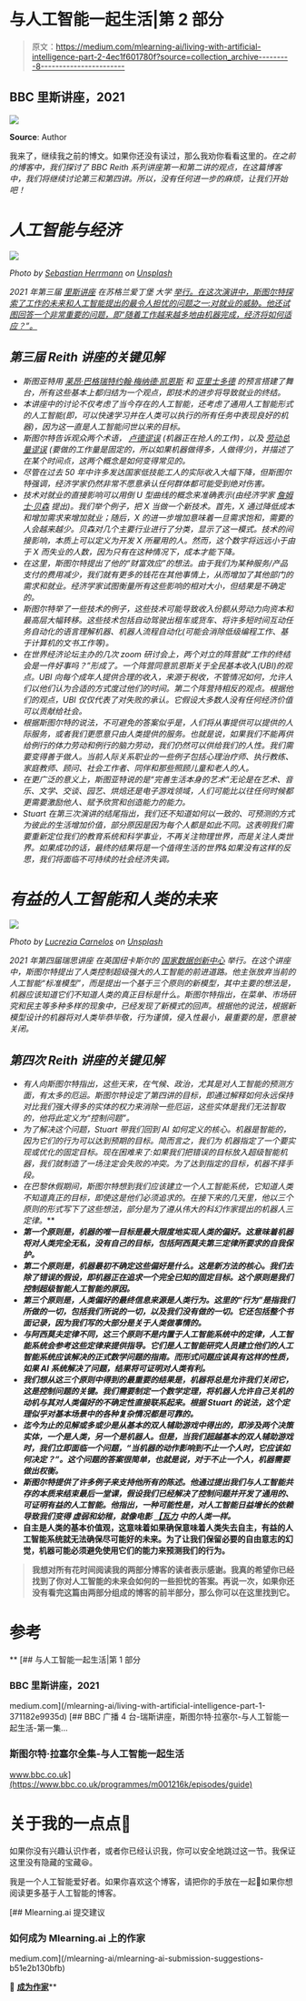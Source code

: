 # 与人工智能一起生活|第 2 部分

> 原文：<https://medium.com/mlearning-ai/living-with-artificial-intelligence-part-2-4ec1f601780f?source=collection_archive---------8----------------------->

## BBC 里斯讲座，2021

![](img/0ea52e256029fa232f0b1248457a8b59.png)

**Source**: Author

我来了，继续我之前的博文。如果你还没有读过，那么我劝你看看这里的[](/mlearning-ai/living-with-artificial-intelligence-part-1-371182e9935d)*。在之前的博客中，我们探讨了 BBC Reith 系列讲座第一和第二讲的观点，在这篇博客中，我们将继续讨论第三和第四讲。所以，没有任何进一步的麻烦，让我们开始吧！*

# *人工智能与经济*

*![](img/64b711745647d5f796ede502c5490299.png)*

*Photo by [Sebastian Herrmann](https://unsplash.com/@officestock?utm_source=medium&utm_medium=referral) on [Unsplash](https://unsplash.com?utm_source=medium&utm_medium=referral)*

*2021 年第三届 [*里斯讲座*](https://www.bbc.co.uk/programmes/m0012fnc) 在苏格兰爱丁堡 大学 [*举行。在这次演讲中，斯图尔特探索了工作的未来和人工智能提出的最令人担忧的问题之一:对就业的威胁。他还试图回答一个非常重要的问题，即“随着工作越来越多地由机器完成，经济将如何适应？”。*](https://www.ed.ac.uk/)*

## *第三届 Reith 讲座的关键见解*

*   *斯图亚特用 [*莱昂·巴格瑞特*](https://en.wikipedia.org/wiki/Leon_Bagrit)[*约翰·梅纳德·凯恩斯*](https://en.wikipedia.org/wiki/John_Maynard_Keynes) 和 [*亚里士多德*](https://en.wikipedia.org/wiki/Aristotle) 的预言搭建了舞台，所有这些基本上都归结为一个观点，即技术的进步将导致就业的终结。*
*   *本讲座中的讨论不仅考虑了当今存在的人工智能，还考虑了通用人工智能形式的人工智能(即，可以快速学习并在人类可以执行的所有任务中表现良好的机器)，因为这一直是人工智能问世以来的目标。*
*   *斯图尔特告诉观众两个术语， [*卢德谬误*](https://www.economicshelp.org/blog/6717/economics/the-luddite-fallacy/) (机器正在抢人的工作)，以及 [*劳动总量谬误*](https://en.wikipedia.org/wiki/Lump_of_labour_fallacy) (要做的工作量是固定的，所以如果机器做得多，人做得少)，并描述了在某个时间点，这两个概念是如何变得常见的。*
*   *尽管在过去 50 年中许多发达国家低技能工人的实际收入大幅下降，但斯图尔特强调，经济学家仍然非常不愿意承认任何群体都可能受到绝对伤害。*
*   *技术对就业的直接影响可以用倒 U 型曲线的概念来准确表示(由经济学家 [*詹姆士·贝森*](https://en.wikipedia.org/wiki/James_Bessen) 提出)。我们举个例子，把 X 当做一个新技术。首先，X 通过降低成本和增加需求来增加就业；随后，X 的进一步增加意味着一旦需求饱和，需要的人会越来越少。贝森对几个主要行业进行了分类，显示了这一模式。技术的间接影响，本质上可以定义为开发 X 所雇用的人。然而，这个数字将远远小于由于 X 而失业的人数，因为只有在这种情况下，成本才能下降。*
*   *在这里，斯图尔特提出了他的“财富效应”的想法。由于我们为某种服务/产品支付的费用减少，我们就有更多的钱花在其他事情上，从而增加了其他部门的需求和就业。经济学家试图衡量所有这些影响的相对大小，但结果是不确定的。*
*   *斯图尔特举了一些技术的例子，这些技术可能导致收入份额从劳动力向资本和最高层大幅转移。这些技术包括自动驾驶出租车或货车、将许多短时间互动任务自动化的语言理解机器、机器人流程自动化(可能会消除低级编程工作、基于计算机的文书工作等)。*
*   *在世界经济论坛主办的几次 zoom 研讨会上，两个对立的阵营就“工作的终结会是一件好事吗？”形成了。一个阵营同意凯恩斯关于全民基本收入(UBI)的观点。UBI 向每个成年人提供合理的收入，来源于税收，不管情况如何，允许人们以他们认为合适的方式度过他们的时间。第二个阵营持相反的观点。根据他们的观点，UBI 仅仅代表了对失败的承认。它假设大多数人没有任何经济价值可以贡献给社会。*
*   *根据斯图尔特的说法，不可避免的答案似乎是，人们将从事提供可以提供的人际服务，或者我们更愿意只由人类提供的服务。也就是说，如果我们不能再供给例行的体力劳动和例行的脑力劳动，我们仍然可以供给我们的人性。我们需要变得善于做人。当前人际关系职业的一些例子包括心理治疗师、执行教练、家庭教师、顾问、社会工作者、同伴和那些照顾儿童和老人的人。*
*   *在更广泛的意义上，斯图亚特说的是“完善生活本身的艺术”无论是在艺术、音乐、文学、交谈、园艺、烘焙还是电子游戏领域，人们可能比以往任何时候都更需要激励他人、赋予欣赏和创造能力的能力。*
*   *Stuart 在第三次演讲的结尾指出，我们还不知道如何以一致的、可预测的方式为彼此的生活增加价值，部分原因是因为每个人都是如此不同。这表明我们需要重新定位我们的教育系统和科学事业，不再关注物理世界，而是关注人类世界。如果成功的话，最终的结果将是一个值得生活的世界&如果没有这样的反思，我们将面临不可持续的社会经济失调。*

# *有益的人工智能和人类的未来*

*![](img/d6db0071ec6b5e368f7a8d9dce1f8884.png)*

*Photo by [Lucrezia Carnelos](https://unsplash.com/@ciabattespugnose?utm_source=medium&utm_medium=referral) on [Unsplash](https://unsplash.com?utm_source=medium&utm_medium=referral)*

*2021 年第四届瑞思讲座 在英国纽卡斯尔的 [*国家数据创新中心*](https://www.nicd.org.uk/) 举行。在这个讲座中，斯图尔特提出了人类控制超级强大的人工智能的前进道路。他主张放弃当前的人工智能“标准模型”，而是提出一个基于三个原则的新模型，其中主要的想法是，机器应该知道它们不知道人类的真正目标是什么。斯图尔特指出，在菜单、市场研究和民主等多种多样的现象中，已经发现了新模式的回声。根据他的说法，根据新模型设计的机器将对人类毕恭毕敬，行为谨慎，侵入性最小，最重要的是，愿意被关闭。*

## *第四次 Reith 讲座的关键见解*

*   *有人向斯图尔特指出，这些天来，在气候、政治，尤其是对人工智能的预测方面，有太多的厄运。斯图尔特设定了第四讲的目标，即通过解释如何永远保持对比我们强大得多的实体的权力来消除一些厄运，这些实体是我们无法智取的，他将此定义为“控制问题”。*
*   *为了解决这个问题，Stuart 带我们回到 AI 如何定义的核心。机器是智能的，因为它们的行为可以达到预期的目标。简而言之，我们为
    机器指定了一个要实现或优化的固定目标。现在困难来了:如果我们把错误的目标放入超级智能机器，我们就制造了一场注定会失败的冲突。为了达到指定的目标，机器不择手段。*
*   *在巴黎休假期间，斯图尔特想到我们应该建立一个人工智能系统，它知道人类不知道真正的目标，即使这是他们必须追求的。在接下来的几天里，他以三个原则的形式写下了这些想法，部分是为了遵从伟大的科幻作家[](https://en.wikipedia.org/wiki/Isaac_Asimov)*提出的机器人三定律[](https://en.wikipedia.org/wiki/Three_Laws_of_Robotics)*。***
*   ***第一个原则是，机器的唯一目标是最大限度地实现人类的偏好。这意味着机器将对人类完全无私，没有自己的目标，包括阿西莫夫第三定律所要求的自我保护。***
*   ***第二个原则是，机器最初不确定这些偏好是什么。这是新方法的核心。我们去除了错误的假设，即机器正在追求一个完全已知的固定目标。这个原则是我们控制超级智能人工智能的原因。***
*   ***第三个原则是，人类偏好的最终信息来源是人类行为。这里的“行为”是指我们所做的一切，包括我们所说的一切，以及我们没有做的一切。它还包括整个书面记录，因为我们写的大部分是关于人类做事情的。***
*   ***与阿西莫夫定律不同，这三个原则不是内置于人工智能系统中的定律，人工智能系统会参考这些定律来提供指导。它们是人工智能研究人员建立他们的人工智能系统应该解决的正式数学问题的指南。而形式问题应该具有这样的性质，如果 AI 系统解决了问题，结果将可证明对人类有利。***
*   ***我们想从这三个原则中得到的最重要的结果是，机器将总是允许我们关闭它，这是控制问题的关键。我们需要制定一个数学定理，将机器人允许自己关机的动机与其对人类偏好的不确定性直接联系起来。根据 Stuart 的说法，这个定理似乎对基本场景中的各种复杂情况都是可靠的。***
*   ***迄今为止的见解或多或少是从基本的双人辅助游戏中得出的，即涉及两个决策实体，一个是人类，另一个是机器人。但是，当我们超越基本的双人辅助游戏时，我们立即面临一个问题，“当机器的动作影响到不止一个人时，它应该如何决定？”。这个问题的答案很简单，也就是说，对于不止一个人，机器需要做出权衡。***
*   ***斯图尔特提供了许多例子来支持他所有的陈述。他通过提出我们与人工智能共存的本质来结束最后一堂课，假设我们已经解决了控制问题并开发了通用的、可证明有益的人工智能。他指出，一种可能性是，对人工智能日益增长的依赖导致我们变得
    虚弱和幼稚，就像电影 [*【瓦力*](https://en.wikipedia.org/wiki/WALL-E) 中的人类一样。***
*   **自主是人类的基本价值观，这意味着如果确保意味着人类失去自主，有益的人工智能系统就无法确保尽可能好的未来。为了让我们保留必要的自由意志的幻觉，机器可能必须避免使用它们的能力来预测我们的行为。**

> **我想对所有花时间阅读我的两部分博客的读者表示感谢。我真的希望你已经找到了你对人工智能的未来会如何的一些担忧的答案。再说一次，如果你还没有看完这篇由两部分组成的博客的前半部分，那么你可以在这里找到它。**

# **参考**

**[](/mlearning-ai/living-with-artificial-intelligence-part-1-371182e9935d) [## 与人工智能一起生活|第 1 部分

### BBC 里斯讲座，2021

medium.com](/mlearning-ai/living-with-artificial-intelligence-part-1-371182e9935d) [](https://www.bbc.co.uk/programmes/m001216k/episodes/guide) [## BBC 广播 4 台-瑞斯讲座，斯图尔特·拉塞尔-与人工智能一起生活-第一集…

### 斯图尔特·拉塞尔全集-与人工智能一起生活

www.bbc.co.uk](https://www.bbc.co.uk/programmes/m001216k/episodes/guide) 

# 关于我的一点点👋

如果你没有兴趣认识作者，或者你已经认识我，你可以安全地跳过这一节。我保证这里没有隐藏的宝藏😆。

我是一个人工智能爱好者。如果你喜欢这个博客，请把你的手放在一起👏如果你想阅读更多基于人工智能的博客。

[](/mlearning-ai/mlearning-ai-submission-suggestions-b51e2b130bfb) [## Mlearning.ai 提交建议

### 如何成为 Mlearning.ai 上的作家

medium.com](/mlearning-ai/mlearning-ai-submission-suggestions-b51e2b130bfb) 

🔵 [**成为作家**](/mlearning-ai/mlearning-ai-submission-suggestions-b51e2b130bfb)**